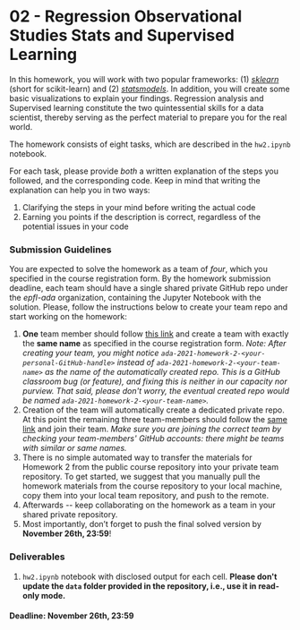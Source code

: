# 02 - Regression Observational Studies Stats and Supervised Learning

In this homework, you will work with two popular frameworks: (1) *[sklearn](https://scikit-learn.org/stable/)* (short for scikit-learn) and (2) *[statsmodels](https://www.statsmodels.org/)*. In addition, you will create some basic visualizations to explain your findings. Regression analysis and Supervised learning constitute the two quintessential skills for a data scientist, thereby serving as the perfect material to prepare you for the real world.

The homework consists of eight tasks, which are described in the `hw2.ipynb` notebook.

For each task, please provide *both* a written explanation of the steps you followed, and the corresponding code. Keep in mind that writing the explanation can help you in two ways:
1. Clarifying the steps in your mind before writing the actual code
2. Earning you points if the description is correct, regardless of the potential issues in your code

### Submission Guidelines

You are expected to solve the homework as a team of *four*, which you specified in the course registration form. By the homework submission deadline, each team should have a single shared private GitHub repo under the *epfl-ada* organization, containing the Jupyter Notebook with the solution. Please, follow the instructions below to create your team repo and start working on the homework:
1. **One** team member should follow [this link](https://classroom.github.com/a/8YCT3ONh) and create a team with exactly the **same name** as specified in the course registration form. *Note: After creating your team, you might notice `ada-2021-homework-2-<your-personal-GitHub-handle>` instead of `ada-2021-homework-2-<your-team-name>` as the name of the automatically created repo. This is a GitHub classroom bug (or feature), and fixing this is neither in our capacity nor purview. That said, please don't worry, the eventual created repo would be named `ada-2021-homework-2-<your-team-name>`.*
2. Creation of the team will automatically create a dedicated private repo. At this point the remaining three team-members should follow the [same link](https://classroom.github.com/a/8YCT3ONh) and join their team. *Make sure you are joining the correct team by checking your team-members' GitHub accounts: there might be teams with similar or same names.*
3. There is no simple automated way to transfer the materials for Homework 2 from the public course repository into your private team repository. To get started, we suggest that you manually pull the homework materials from the course repository to your local machine, copy them into your local team repository, and push to the remote.
4. Afterwards -- keep collaborating on the homework as a team in your shared private repository.
5. Most importantly, don’t forget to push the final solved version by **November 26th, 23:59**!

### Deliverables
1. `hw2.ipynb` notebook with disclosed output for each cell. **Please don't update the `data` folder provided in the repository, i.e., use it in read-only mode.**

#### Deadline: November 26th, 23:59

